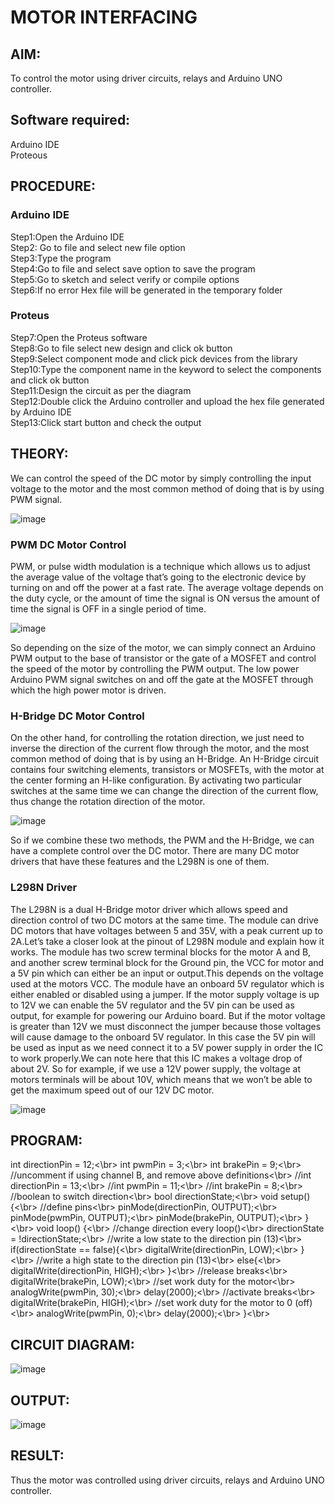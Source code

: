 # MOTOR INTERFACING
## AIM:
To control the motor using driver circuits, relays and Arduino UNO controller.
## Software required:
Arduino IDE </br>
Proteous
## PROCEDURE:
### Arduino IDE
Step1:Open the Arduino IDE </br>
Step2: Go to file and select new file option </br>
Step3:Type the program </br>
Step4:Go to file and select save option to save the program </br>
Step5:Go to sketch and select verify or compile options </br>
Step6:If no error Hex file will be generated in the temporary folder </br>
### Proteus
Step7:Open the Proteus software </br>
Step8:Go to file select new design and click ok button </br>
Step9:Select component mode and click pick devices from the library </br>
Step10:Type the component name in the keyword to select the components and click ok button </br>
Step11:Design the circuit as per the diagram </br>
Step12:Double click the Arduino controller and upload the hex file generated by Arduino IDE </br>
Step13:Click start button and check the output
## THEORY:

We can control the speed of the DC motor by simply controlling the input voltage to the motor and the most common method of doing that is by using PWM signal.

![image](https://user-images.githubusercontent.com/71547910/235333428-6ea2d3a7-3e8d-4b5d-a7cc-9fa19a3e5a91.png)

### PWM DC Motor Control

PWM, or pulse width modulation is a technique which allows us to adjust the average value of the voltage that’s going to the electronic device by turning on and off the power at a fast rate. The average voltage depends on the duty cycle, or the amount of time the signal is ON versus the amount of time the signal is OFF in a single period of time.

![image](https://user-images.githubusercontent.com/71547910/235333450-351b851a-9b23-43fb-bec4-ad9a779e4fcf.png)

So depending on the size of the motor, we can simply connect an Arduino PWM output to the base of transistor or the gate of a MOSFET and control the speed of the motor by controlling the PWM output. The low power Arduino PWM signal switches on and off the gate at the MOSFET through which the high power motor is driven.

### H-Bridge DC Motor Control

On the other hand, for controlling the rotation direction, we just need to inverse the direction of the current flow through the motor, and the most common method of doing that is by using an H-Bridge. An H-Bridge circuit contains four switching elements, transistors or MOSFETs, with the motor at the center forming an H-like configuration. By activating two particular switches at the same time we can change the direction of the current flow, thus change the rotation direction of the motor.

![image](https://user-images.githubusercontent.com/71547910/235333489-ff173dfb-e8e7-46a5-ba81-40207c97b842.png)

So if we combine these two methods, the PWM and the H-Bridge, we can have a complete control over the DC motor. There are many DC motor drivers that have these features and the L298N is one of them.

### L298N Driver

The L298N is a dual H-Bridge motor driver which allows speed and direction control of two DC motors at the same time. The module can drive DC motors that have voltages between 5 and 35V, with a peak current up to 2A.Let’s take a closer look at the pinout of L298N module and explain how it works. The module has two screw terminal blocks for the motor A and B, and another screw terminal block for the Ground pin, the VCC for motor and a 5V pin which can either be an input or output.This depends on the voltage used at the motors VCC. The module have an onboard 5V regulator which is either enabled or disabled using a jumper. If the motor supply voltage is up to 12V we can enable the 5V regulator and the 5V pin can be used as output, for example for powering our Arduino board. But if the motor voltage is greater than 12V we must disconnect the jumper because those voltages will cause damage to the onboard 5V regulator. In this case the 5V pin will be used as input as we need connect it to a 5V power supply in order the IC to work properly.We can note here that this IC makes a voltage drop of about 2V. So for example, if we use a 12V power supply, the voltage at motors terminals will be about 10V, which means that we won’t be able to get the maximum speed out of our 12V DC motor.

![image](https://user-images.githubusercontent.com/71547910/235333546-0cfa7d3a-24a4-483b-bbef-b78fcaa05670.png)





## PROGRAM:

int directionPin = 12;<\br>
int pwmPin = 3;<\br>
int brakePin = 9;<\br>
//uncomment if using channel B, and remove above definitions<\br>
//int directionPin = 13;<\br>
//int pwmPin = 11;<\br>
//int brakePin = 8;<\br>
//boolean to switch direction<\br>
bool directionState;<\br>
void setup() {<\br>
//define pins<\br>
pinMode(directionPin, OUTPUT);<\br>
pinMode(pwmPin, OUTPUT);<\br>
pinMode(brakePin, OUTPUT);<\br>
}<\br>
void loop() {<\br>
//change direction every loop()<\br>
directionState = !directionState;<\br>
//write a low state to the direction pin (13)<\br>
if(directionState == false){<\br>
digitalWrite(directionPin, LOW);<\br>
}<\br>
//write a high state to the direction pin (13)<\br>
else{<\br>
digitalWrite(directionPin, HIGH);<\br>
}<\br>
//release breaks<\br>
digitalWrite(brakePin, LOW);<\br>
//set work duty for the motor<\br>
analogWrite(pwmPin, 30);<\br>
delay(2000);<\br>
//activate breaks<\br>
digitalWrite(brakePin, HIGH);<\br>
//set work duty for the motor to 0 (off)<\br>
analogWrite(pwmPin, 0);<\br>
delay(2000);<\br>
}<\br>
## CIRCUIT DIAGRAM:

![image](https://user-images.githubusercontent.com/132322854/236753730-dd5faf4f-5a87-4fde-aa69-41c8401ec007.png)

## OUTPUT:

![image](https://user-images.githubusercontent.com/132322854/236753746-a88e4e7e-5477-4f87-a4c7-f081c76279bf.png)

## RESULT:
Thus the motor was controlled using driver circuits, relays and Arduino UNO controller.

